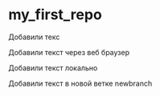 ﻿# my_first_repo

Добавили текс

Добавили текст через веб браузер

Добавили текст локально

Добавили текст в новой ветке newbranch